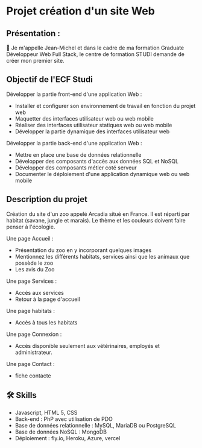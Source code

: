 
# Projet création d'un site Web




## Présentation :

👋 Je m'appelle Jean-Michel et dans le cadre de ma formation Graduate Développeur Web Full Stack, le centre de formation STUDI demande de créer mon premier site.




## Objectif de l'ECF Studi

Développer la partie front-end d'une application Web :

- Installer et configurer son environnement de travail en fonction du projet web
- Maquetter des interfaces utilisateur web ou web mobile
- Réaliser des interfaces utilisateur statiques web ou web mobile
- Développer la partie dynamique des interfaces utilisateur web

Développer la partie back-end d'une application Web :

- Mettre en place une base de données relationnelle
- Développer des composants d'accès aux données SQL et NoSQL
- Développer des composants métier coté serveur
- Documenter le déploiement d'une application dynamique web ou web mobile

## Description du projet

Création du site d'un zoo appelé Arcadia situé en France. Il est réparti par habitat (savane, jungle et marais). Le thème et les couleurs doivent faire penser à l'écologie.

Une page Accueil :

- Présentation du zoo en y incorporant quelques images
- Mentionnez les différents habitats, services ainsi que les animaux que possède le zoo
- Les avis du Zoo

Une page Services :

- Accés aux services
- Retour à la page d'accueil

Une page habitats :

- Accès à tous les habitats

Une page Connexion :

- Accès disponible seulement aux vétérinaires, employés et administrateur.

Une page Contact :

- fiche contacte


## 🛠 Skills
 - Javascript, HTML 5, CSS
 - Back-end : PhP avec utilisation de PDO
 - Base de données relationnelle : MySQL, MariaDB ou PostgreSQL
 - Base de données NoSQL : MongoDB
 - Déploiement : fly.io, Heroku, Azure, vercel
